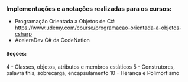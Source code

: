 ### Implementações e anotações realizadas para os cursos:

- Programação Orientada a Objetos de C#: https://www.udemy.com/course/programacao-orientada-a-objetos-csharp
- AceleraDev C# da CodeNation

#### Seções:

4 - Classes, objetos, atributos e membros estáticos
5 - Construtores, palavra this, sobrecarga, encapsulamento
10 - Herança e Polimorfismo


